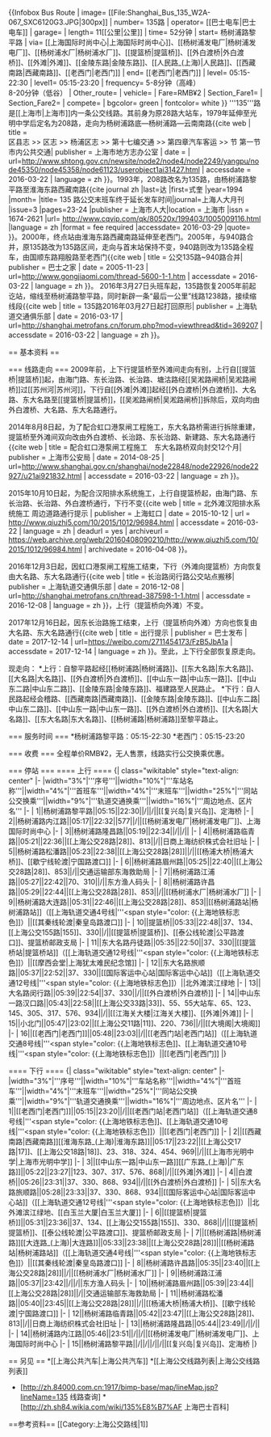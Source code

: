 {{Infobox Bus Route 
| image= [[File:Shanghai_Bus_135_W2A-067_SXC6120G3.JPG|300px]]
| number= 135路
| operator= [[巴士电车|巴士电车]] 
| garage= 
| length= 11[[公里|公里]]
| time= 52分钟
| start= 杨树浦路黎平路
| via= [[上海国际时尚中心|上海国际时尚中心]]、[[杨树浦发电厂|杨树浦发电厂]]、[[杨树浦水厂|杨树浦水厂]]、[[提篮桥|提篮桥]]、[[外白渡桥|外白渡桥]]、[[外滩|外滩]]、[[金陵东路|金陵东路]]、[[人民路_(上海)|人民路]]、[[西藏南路|西藏南路]]、[[老西门|老西门]]
| end= [[老西门|老西门]]
| level= 05:15-22:30
| level1= 05:15-23:20
| frequency= 5-8分钟（高峰）<br />8-20分钟（低谷）
| Other_route= 
| vehicle= 
| Fare=RMB¥2
| Section_Fare1=
| Section_Fare2=
| compete= 
| bgcolor= green
| fontcolor= white
}}
'''135'''路是[[上海市|上海市]]内一条公交线路。其前身为原28路大站车，1979年延伸至光明中学后定名为208路，走向为杨树浦路底—杨树浦路—云南南路<ref>{{cite web | title = 	
区县志 >> 区志 >> 杨浦区志 >> 第十七编交通 >> 第四章汽车客运 >> 节 第一节　市内公共交通| publisher = 上海市地方志办公室 | date =  | url=http://www.shtong.gov.cn/newsite/node2/node4/node2249/yangpu/node45350/node45358/node61123/userobject1ai31427.html | accessdate = 2016-03-22 | language = zh }}</ref>。1993年，208路改名为135路，由杨树浦路黎平路至淮海东路西藏南路<ref>{{cite journal zh |last=达 |first=式奎 |year=1994 |month= |title= 135 路公交末班车终于延长发车时间|journal=上海人大月刊 |issue=3 |pages=23-24 |publisher = 上海市人大|location = 上海市 |issn = 1674-2621 |url= http://www.cqvip.com/qk/80520x/199403/1005009116.html |language = zh |format = fee required |accessdate= 2016-03-29 |quote= }}</ref>。2000年，终点站由淮海东路西藏南路延伸至老西门。2005年，与940路合并，原135路改为135路区间，走向与首末站保持不变，940路则改为135路全程车，由国顺东路翔殷路至老西门<ref>{{cite web | title = 公交135路~940路合并| publisher = 巴士之家 | date = 2005-11-23 | url=http://www.gongjiaomi.com/thread-5600-1-1.htm | accessdate = 2016-03-22 | language = zh }}</ref>。
2016年3月27日头班车起，135路恢复2005年前起讫站，缩线至杨树浦路黎平路，同时新辟一条“最后一公里”线路1238路，接续缩线段<ref>{{cite web | title = 135路2016年03月27日起打回原形| publisher = 上海轨道交通俱乐部 | date = 2016-03-17 | url=http://shanghai.metrofans.cn/forum.php?mod=viewthread&tid=369207 | accessdate = 2016-03-22 | language = zh }}</ref>。

== 基本资料 ==

=== 线路走向 ===
2009年前，上下行提篮桥至外滩间走向有别，上行自[[提篮桥|提篮桥]]起，由海门路、东长治路、长治路、塘沽路经[[吴淞路闸桥|吴淞路闸桥]]过[[苏州河|苏州河]]，下行自[[外滩|外滩]]起经[[外白渡桥|外白渡桥]]、大名路、东大名路至[[提篮桥|提篮桥]]，[[吴淞路闸桥|吴淞路闸桥]]拆除后，双向均由外白渡桥、大名路、东大名路通行。

2014年8月8日起，为了配合虹口港泵闸工程施工，东大名路桥需进行拆除重建，提篮桥至外滩间双向改由外白渡桥、长治路、东长治路、新建路、东大名路通行<ref>{{cite web | title = 配合虹口港泵闸工程施工　东大名路桥双向封交12个月| publisher = 上海市公安局 | date = 2014-08-25 | url=http://www.shanghai.gov.cn/shanghai/node22848/node22926/node22927/u21ai921832.html | accessdate = 2016-03-22 | language = zh }}</ref>。

2015年10月10日起，为配合汉阳排水系统施工，上行自提篮桥起，由海门路、东长治路、长治路、外白渡桥通行，下行不变<ref>{{cite web | title = 北外滩汉阳排水系统施工 周边道路通行提示 | publisher = 上海虹口 | date = 2015-10-12 | url = http://www.qiuzhi5.com/10/2015/1012/96984.html | accessdate = 2016-03-22 | language = zh | deadurl = yes | archiveurl = https://web.archive.org/web/20160408090210/http://www.qiuzhi5.com/10/2015/1012/96984.html | archivedate = 2016-04-08 }}</ref>。

2016年12月3日起，因虹口港泵闸工程施工结束，下行（外滩向提篮桥）方向恢复由大名路、东大名路通行<ref>{{cite web | title = 长治路闵行路公交站点搬移| publisher = 上海轨道交通俱乐部 | date = 2016-12-08 | url=http://shanghai.metrofans.cn/thread-387598-1-1.html | accessdate = 2016-12-08 | language = zh }}</ref>，上行（提篮桥向外滩）不变。

2017年12月16日起，因东长治路施工结束，上行（提篮桥向外滩）方向也恢复由大名路、东大名路通行<ref>{{cite web | title = 出行提示 | publisher = 巴士发布 | date = 2017-12-14 | url=https://weibo.com/2711454173/FzB5JbA1a | accessdate = 2017-12-14 | language = zh }}</ref>。至此，上下行全部恢复原走向。

现走向：
*上行：自黎平路起经[[杨树浦路|杨树浦路]]、[[东大名路|东大名路]]、[[大名路|大名路]]、[[外白渡桥|外白渡桥]]、[[中山东一路|中山东一路]]、[[中山东二路|中山东二路]]、[[金陵东路|金陵东路]]、福建路至人民路止。
*下行：自人民路起经会稽路、[[西藏南路|西藏南路]]、[[金陵东路|金陵东路]]、[[中山东二路|中山东二路]]、[[中山东一路|中山东一路]]、[[外白渡桥|外白渡桥]]、[[大名路|大名路]]、[[东大名路|东大名路]]、[[杨树浦路|杨树浦路]]至黎平路止。

=== 服务时间 ===
*杨树浦路黎平路：05:15-22:30
*老西门：05:15-23:20

=== 收费 ===
全程单价RMB¥2，无人售票，线路实行公交换乘优惠。

=== 停站 ===
==== 上行 ====
{| class="wikitable" style="text-align: center"
|-
|width="3%"|'''序号'''||width="10%"|'''车站名称'''||width="4%"|'''首班车'''||width="4%"|'''末班车'''||width="25%"|'''同站公交换乘'''||width="9%"|'''轨道交通换乘'''||width="16%"|'''周边地点、区片名'''
|-
| 1||杨树浦路黎平路||05:15||22:30||/||/||[[复兴岛|复兴岛]]、定海桥
|-
| 2||杨树浦路内江路||05:17||22:32||577||/||[[杨树浦发电厂|杨树浦发电厂]]、上海国际时尚中心
|-
| 3||杨树浦路隆昌路||05:19||22:34||/||/||
|-
| 4||杨树浦路临青路||05:21||22:36||[[上海公交28路|28]]、813||/||日商上海纺织株式会社旧址
|-
| 5||杨树浦路松潘路||05:23||22:38||[[上海公交28路|28]]||/||[[杨浦大桥|杨浦大桥]]、[[歇宁线轮渡|宁国路渡口]]
|-
| 6||杨树浦路眉州路||05:25||22:40||[[上海公交28路|28]]、853||/||交通运输部东海救助局
|-
| 7||杨树浦路江浦路||05:27||22:42||70、310||/||东方渔人码头
|-
| 8||杨树浦路许昌路||05:29||22:44||[[上海公交28路|28]]、853||/||[[杨树浦水厂|杨树浦水厂]]
|-
| 9||杨树浦路大连路||05:31||22:46||[[上海公交28路|28]]、853||[[杨树浦路站|杨树浦路站]]（[[上海轨道交通4号线|'''<span style="color: {{上海地铁标志色]]）||[[其秦线轮渡|秦皇岛路渡口]]
|-
| 10||提篮桥||05:33||22:48||37、134、[[上海公交155路|155]]、330||/||[[提篮桥|提篮桥]]、[[泰公线轮渡|公平路渡口]]、提篮桥邮政支局
|-
| 11||东大名路丹徒路||05:35||22:50||37、330||[[提篮桥站|提篮桥站]]（[[上海轨道交通12号线|'''<span style="color: {{上海地铁标志色]]）||[[摩西会堂|上海犹太难民纪念馆]]
|-
| 12||东大名路旅顺路||05:37||22:52||37、330||[[国际客运中心站|国际客运中心站]]（[[上海轨道交通12号线|'''<span style="color: {{上海地铁标志色]]）||北外滩滨江绿地
|-
| 13||大名路闵行路||05:39||22:54||37、330||/||[[外白渡桥|外白渡桥]]
|-
| 14||中山东一路汉口路||05:43||22:58||[[上海公交33路|33]]、55、55大站车、65、123、145、305、317、576、934||/||[[江海关大楼|江海关大楼]]、[[外滩|外滩]]
|-
| 15||小北门||05:47||23:02||[[上海公交11路|11]]、220、736||/||[[大境阁|大境阁]]
|-
| 16||[[老西门|老西门]]||05:48||23:03||/||[[老西门站|老西门站]]（[[上海轨道交通8号线|'''<span style="color: {{上海地铁标志色]]、[[上海轨道交通10号线|'''<span style="color: {{上海地铁标志色]]）||[[老西门|老西门]]
|}

==== 下行 ====
{| class="wikitable" style="text-align: center"
|-
|width="3%"|'''序号'''||width="10%"|'''车站名称'''||width="4%"|'''首班车'''||width="4%"|'''末班车'''||width="25%"|'''同站公交换乘'''||width="9%"|'''轨道交通换乘'''||width="16%"|'''周边地点、区片名'''
|-
| 1||[[老西门|老西门]]||05:15||23:20||/||[[老西门站|老西门站]]（[[上海轨道交通8号线|'''<span style="color: {{上海地铁标志色]]、[[上海轨道交通10号线|'''<span style="color: {{上海地铁标志色]]）||[[老西门|老西门]]
|-
| 2||[[西藏南路|西藏南路]][[淮海东路_(上海)|淮海东路]]||05:17||23:22||[[上海公交17路|17]]、[[上海公交18路|18]]、23、318、324、454、969||/||[[上海市光明中学|上海市光明中学]]
|-
| 3||[[中山东一路|中山东一路]][[广东路_(上海)|广东路]]||05:22||23:27||123、307、317、576、868||/||[[外滩|外滩]]
|-
| 4||白渡桥||05:26||23:31||37、330、868、934||/||[[外白渡桥|外白渡桥]]
|-
| 5||东大名路旅顺路||05:28||23:33||37、330、868、934||[[国际客运中心站|国际客运中心站]]（[[上海轨道交通12号线|'''<span style="color: {{上海地铁标志色]]）||北外滩滨江绿地、[[白玉兰大厦|白玉兰大厦]]
|-
| 6||[[提篮桥|提篮桥]]||05:31||23:36||37、134、[[上海公交155路|155]]、330、868||/||[[提篮桥|提篮桥]]、[[泰公线轮渡|公平路渡口]]、提篮桥邮政支局
|-
| 7||[[杨树浦路|杨树浦路]][[大连路_(上海)|大连路]]||05:33||23:38||[[上海公交28路|28]]||[[杨树浦路站|杨树浦路站]]（[[上海轨道交通4号线|'''<span style="color: {{上海地铁标志色]]）||[[其秦线轮渡|秦皇岛路渡口]]
|-
| 8||杨树浦路许昌路||05:35||23:40||[[上海公交28路|28]]||/||[[杨树浦水厂|杨树浦水厂]]
|-
| 9||杨树浦路江浦路||05:37||23:42||/||/||东方渔人码头
|-
| 10||杨树浦路眉州路||05:39||23:44||[[上海公交28路|28]]||/||交通运输部东海救助局
|-
| 11||杨树浦路松潘路||05:40||23:45||[[上海公交28路|28]]||/||[[杨浦大桥|杨浦大桥]]、[[歇宁线轮渡|宁国路渡口]]
|-
| 12||杨树浦路临青路||05:42||23:47||[[上海公交28路|28]]、813||/||日商上海纺织株式会社旧址
|-
| 13||杨树浦路隆昌路||05:44||23:49||/||/||
|-
| 14||杨树浦路内江路||05:46||23:51||/||/||[[杨树浦发电厂|杨树浦发电厂]]、上海国际时尚中心
|-
| 15||杨树浦路黎平路||/||/||/||/||[[复兴岛|复兴岛]]、定海桥
|}

== 另见 ==
*[[上海公共汽车|上海公共汽车]]
*[[上海公交线路列表|上海公交线路列表]]
* [http://zh.84000.com.cn:1917/bimp-base/map/lineMap.jsp?lineName=135 线路查询]
*[http://zh.sh84.wikia.com/wiki/135%E8%B7%AF 上海巴士百科]

==参考资料==
[[Category:上海公交路线|1]]